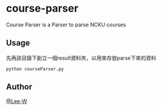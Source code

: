 course-parser
=============
Course Parser is a Parser to parse NCKU courses

Usage
---
先再該目錄下創立一個result資料夾，以用來存放parse下來的資料

```
python courseParser.py 
```

Author
---
[@Lee-W](https://github.com/lee-w)
